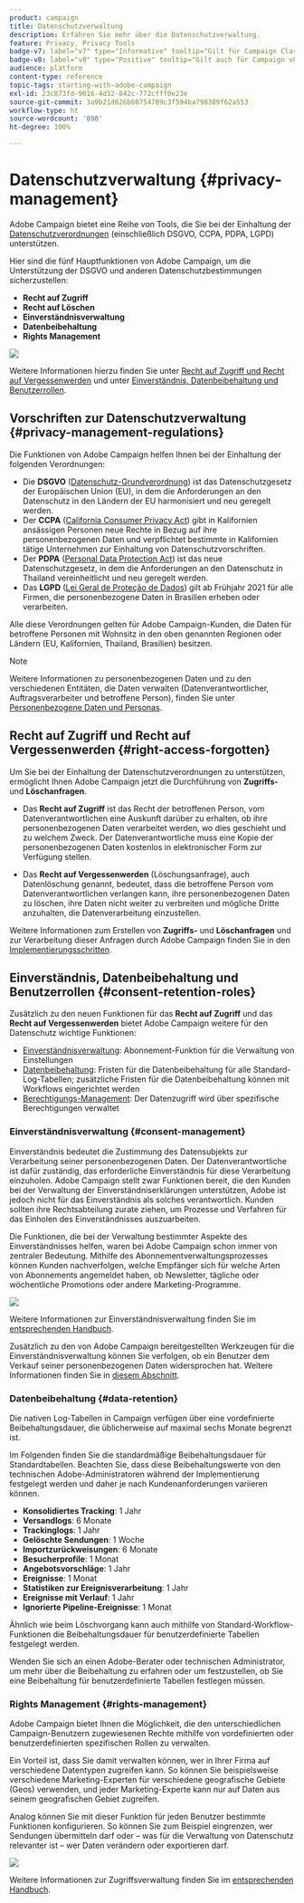 ```yaml
---
product: campaign
title: Datenschutzverwaltung
description: Erfahren Sie mehr über die Datenschutzverwaltung.
feature: Privacy, Privacy Tools
badge-v7: label="v7" type="Informative" tooltip="Gilt für Campaign Classic v7"
badge-v8: label="v8" type="Positive" tooltip="Gilt auch für Campaign v8"
audience: platform
content-type: reference
topic-tags: starting-with-adobe-campaign
exl-id: 23c873fd-9016-4d32-842c-772cfff0e23e
source-git-commit: 3a9b21d626b60754789c3f594ba798309f62a553
workflow-type: ht
source-wordcount: '898'
ht-degree: 100%

---
```


# Datenschutzverwaltung {#privacy-management}



Adobe Campaign bietet eine Reihe von Tools, die Sie bei der Einhaltung der [Datenschutzverordnungen](#privacy-management-regulations) (einschließlich DSGVO, CCPA, PDPA, LGPD) unterstützen.

Hier sind die fünf Hauptfunktionen von Adobe Campaign, um die Unterstützung der DSGVO und anderen Datenschutzbestimmungen sicherzustellen:
* **Recht auf Zugriff**
* **Recht auf Löschen**
* **Einverständnisverwaltung**
* **Datenbeibehaltung**
* **Rights Management**

![](assets/privacy-gdpr-use-cases.png)

Weitere Informationen hierzu finden Sie unter [Recht auf Zugriff und Recht auf Vergessenwerden](#right-access-forgotten) und unter [Einverständnis, Datenbeibehaltung und Benutzerrollen](#consent-retention-roles).

<!--This section presents general information on what Privacy management is and the features provided by Adobe Campaign to manage the [Right to Access and Right to be Forgotten](#right-access-forgotten).

It also contains information on important features to manage Privacy ([Consent, Retention and Roles](#consent-retention-roles)), as well as best practices to help you with your Privacy compliance when using Adobe Campaign.-->

## Vorschriften zur Datenschutzverwaltung {#privacy-management-regulations}

Die Funktionen von Adobe Campaign helfen Ihnen bei der Einhaltung der folgenden Verordnungen:

* Die **DSGVO** ([Datenschutz-Grundverordnung](https://ec.europa.eu/info/law/law-topic/data-protection/reform/what-does-general-data-protection-regulation-gdpr-govern_de)) ist das Datenschutzgesetz der Europäischen Union (EU), in dem die Anforderungen an den Datenschutz in den Ländern der EU harmonisiert und neu geregelt werden.
* Der **CCPA** ([California Consumer Privacy Act](https://leginfo.legislature.ca.gov/faces/codes_displayText.xhtml?lawCode=CIV&amp;division=3.&amp;title=1.81.5.&amp;part=4.&amp;chapter=&amp;article=)) gibt in Kalifornien ansässigen Personen neue Rechte in Bezug auf ihre personenbezogenen Daten und verpflichtet bestimmte in Kalifornien tätige Unternehmen zur Einhaltung von Datenschutzvorschriften.
* Der **PDPA** ([Personal Data Protection Act](https://secureprivacy.ai/thailand-pdpa-summary-what-businesses-need-to-know/)) ist das neue Datenschutzgesetz, in dem die Anforderungen an den Datenschutz in Thailand vereinheitlicht und neu geregelt werden.
* Das **LGPD** ([Lei Geral de Proteção de Dados](https://iapp.org/media/pdf/resource_center/Brazilian_General_Data_Protection_Law.pdf)) gilt ab Frühjahr 2021 für alle Firmen, die personenbezogene Daten in Brasilien erheben oder verarbeiten.

Alle diese Verordnungen gelten für Adobe Campaign-Kunden, die Daten für betroffene Personen mit Wohnsitz in den oben genannten Regionen oder Ländern (EU, Kalifornien, Thailand, Brasilien) besitzen.

<!--Several Privacy capabilities are available in Adobe Campaign, including consent management, data retention settings, and rights management. See [Consent, Retention and Roles](#consent-retention-roles). In addition to this, Adobe Campaign helps facilitate your readiness as Data Controller for certain Privacy requests. See [Right to Access and Right to be Forgotten](#right-access-forgotten).-->

>[!NOTE]
>
>Weitere Informationen zu personenbezogenen Daten und zu den verschiedenen Entitäten, die Daten verwalten (Datenverantwortlicher, Auftragsverarbeiter und betroffene Person), finden Sie unter [Personenbezogene Daten und Personas](../../platform/using/privacy-and-recommendations.md#personal-data).

## Recht auf Zugriff und Recht auf Vergessenwerden {#right-access-forgotten}

Um Sie bei der Einhaltung der Datenschutzverordnungen zu unterstützen, ermöglicht Ihnen Adobe Campaign jetzt die Durchführung von **Zugriffs-** und **Löschanfragen**.

* Das **Recht auf Zugriff** ist das Recht der betroffenen Person, vom Datenverantwortlichen eine Auskunft darüber zu erhalten, ob ihre personenbezogenen Daten verarbeitet werden, wo dies geschieht und zu welchem Zweck. Der Datenverantwortliche muss eine Kopie der personenbezogenen Daten kostenlos in elektronischer Form zur Verfügung stellen.

* Das **Recht auf Vergessenwerden** (Löschungsanfrage), auch Datenlöschung genannt, bedeutet, dass die betroffene Person vom Datenverantwortlichen verlangen kann, ihre personenbezogenen Daten zu löschen, ihre Daten nicht weiter zu verbreiten und mögliche Dritte anzuhalten, die Datenverarbeitung einzustellen.

Weitere Informationen zum Erstellen von **Zugriffs-** und **Löschanfragen** und zur Verarbeitung dieser Anfragen durch Adobe Campaign finden Sie in den [Implementierungsschritten](../../platform/using/privacy-requests.md).

<!--Tutorials on Privacy management in Campaign Standard are also available [here](https://experienceleague.adobe.com/docs/campaign-standard-learn/tutorials/privacy/privacy-overview.html).
https://experienceleague.adobe.com/docs/campaign-standard-learn/tutorials/privacy/privacy-overview.html-->

## Einverständnis, Datenbeibehaltung und Benutzerrollen {#consent-retention-roles}

Zusätzlich zu den neuen Funktionen für das **Recht auf Zugriff** und das **Recht auf Vergessenwerden** bietet Adobe Campaign weitere für den Datenschutz wichtige Funktionen:

* [Einverständnisverwaltung](#consent-management): Abonnement-Funktion für die Verwaltung von Einstellungen
* [Datenbeibehaltung](#data-retention): Fristen für die Datenbeibehaltung für alle Standard-Log-Tabellen; zusätzliche Fristen für die Datenbeibehaltung können mit Workflows eingerichtet werden
* [Berechtigungs-Management](#rights-management): Der Datenzugriff wird über spezifische Berechtigungen verwaltet

### Einverständnisverwaltung {#consent-management}

Einverständnis bedeutet die Zustimmung des Datensubjekts zur Verarbeitung seiner personenbezogenen Daten. Der Datenverantwortliche ist dafür zuständig, das erforderliche Einverständnis für diese Verarbeitung einzuholen. Adobe Campaign stellt zwar Funktionen bereit, die den Kunden bei der Verwaltung der Einverständniserklärungen unterstützen, Adobe ist jedoch nicht für das Einverständnis als solches verantwortlich. Kunden sollten ihre Rechtsabteilung zurate ziehen, um Prozesse und Verfahren für das Einholen des Einverständnisses auszuarbeiten.

Die Funktionen, die bei der Verwaltung bestimmter Aspekte des Einverständnisses helfen, waren bei Adobe Campaign schon immer von zentraler Bedeutung. Mithilfe des Abonnementverwaltungsprozesses können Kunden nachverfolgen, welche Empfänger sich für welche Arten von Abonnements angemeldet haben, ob Newsletter, tägliche oder wöchentliche Promotions oder andere Marketing-Programme.

![](assets/privacy-consent-management.png)

Weitere Informationen zur Einverständnisverwaltung finden Sie im [entsprechenden Handbuch](../../delivery/using/managing-subscriptions.md).

Zusätzlich zu den von Adobe Campaign bereitgestellten Werkzeugen für die Einverständnisverwaltung können Sie verfolgen, ob ein Benutzer dem Verkauf seiner personenbezogenen Daten widersprochen hat. Weitere Informationen finden Sie in [diesem Abschnitt](../../platform/using/privacy-requests.md#sale-of-personal-information-ccpa).

### Datenbeibehaltung {#data-retention}

Die nativen Log-Tabellen in Campaign verfügen über eine vordefinierte Beibehaltungsdauer, die üblicherweise auf maximal sechs Monate begrenzt ist.

Im Folgenden finden Sie die standardmäßige Beibehaltungsdauer für Standardtabellen. Beachten Sie, dass diese Beibehaltungswerte von den technischen Adobe-Administratoren während der Implementierung festgelegt werden und daher je nach Kundenanforderungen variieren können.

* **Konsolidiertes Tracking**: 1 Jahr
* **Versandlogs**: 6 Monate
* **Trackinglogs**: 1 Jahr
* **Gelöschte Sendungen**: 1 Woche
* **Importzurückweisungen**: 6 Monate
* **Besucherprofile**: 1 Monat
* **Angebotsvorschläge**: 1 Jahr
* **Ereignisse**: 1 Monat
* **Statistiken zur Ereignisverarbeitung**: 1 Jahr
* **Ereignisse mit Verlauf**: 1 Jahr
* **Ignorierte Pipeline-Ereignisse**: 1 Monat

Ähnlich wie beim Löschvorgang kann auch mithilfe von Standard-Workflow-Funktionen die Beibehaltungsdauer für benutzerdefinierte Tabellen festgelegt werden.

Wenden Sie sich an einen Adobe-Berater oder technischen Administrator, um mehr über die Beibehaltung zu erfahren oder um festzustellen, ob Sie eine Beibehaltung für benutzerdefinierte Tabellen festlegen müssen.

### Rights Management {#rights-management}

Adobe Campaign bietet Ihnen die Möglichkeit, die den unterschiedlichen Campaign-Benutzern zugewiesenen Rechte mithilfe von vordefinierten oder benutzerdefinierten spezifischen Rollen zu verwalten.

Ein Vorteil ist, dass Sie damit verwalten können, wer in Ihrer Firma auf verschiedene Datentypen zugreifen kann. So können Sie beispielsweise verschiedene Marketing-Experten für verschiedene geografische Gebiete (Geos) verwenden, und jeder Marketing-Experte kann nur auf Daten aus seinem geografischen Gebiet zugreifen.

Analog können Sie mit dieser Funktion für jeden Benutzer bestimmte Funktionen konfigurieren. So können Sie zum Beispiel eingrenzen, wer Sendungen übermitteln darf oder – was für die Verwaltung von Datenschutz relevanter ist – wer Daten verändern oder exportieren darf.

![](assets/privacy-user-management.png)

Weitere Informationen zur Zugriffsverwaltung finden Sie im [entsprechenden Handbuch](../../platform/using/access-management.md).
